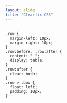 ```yaml
---
layout: slide
title: "Clearfix CSS"
---
```


<div>

  <pre>
    <code data-trim>
.row {
  margin-left: 10px;
  margin-right: 10px;
}
.row:before, .row:after {
  content: " ";
  display: table;
}
.row:after {
  clear: both;
}
.row > .box {
  float: left;
  padding: 10px;
}
    </code>
  </pre>


</div>
